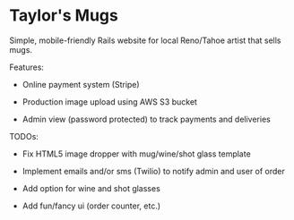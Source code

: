 # Taylor's Mugs

Simple, mobile-friendly Rails website for local Reno/Tahoe artist that sells mugs.


Features:

* Online payment system (Stripe)

* Production image upload using AWS S3 bucket

* Admin view (password protected) to track payments and deliveries


TODOs:

* Fix HTML5 image dropper with mug/wine/shot glass template

* Implement emails and/or sms (Twilio) to notify admin and user of order

* Add option for wine and shot glasses

* Add fun/fancy ui (order counter, etc.)
